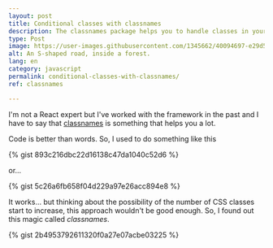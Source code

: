 ```yaml
---
layout: post
title: Conditional classes with classnames
description: The classnames package helps you to handle classes in your components.
type: Post
image: https://user-images.githubusercontent.com/1345662/40094697-e29d52e2-589e-11e8-8d9b-25ab842482d4.jpg
alt: An S-shaped road, inside a forest.
lang: en
category: javascript
permalink: conditional-classes-with-classnames/
ref: classnames

---
```

<style>
pre {
\-moz-tab-size: 4;
tab-size: 4;
}
</style>

I'm not a React expert but I've worked with the framework in the past and I have to say that [classnames](https://github.com/JedWatson/classnames) is something that helps you a lot.

Code is better than words. So, I used to do something like this

{% gist 893c216dbc22d16138c47da1040c52d6 %}

or...

{% gist 5c26a6fb658f04d229a97e26acc894e8 %}

It works... but thinking about the possibility of the number of CSS classes start to increase, this approach wouldn't be good enough. So, I found out this magic called _classnames_.

{% gist 2b4953792611320f0a27e07acbe03225 %}